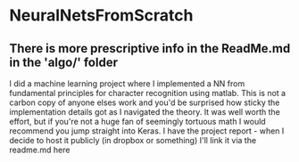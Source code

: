 # NeuralNetsFromScratch

## There is more prescriptive info in the ReadMe.md in the 'algo/' folder
I did a machine learning project where I implemented a NN from fundamental principles for character recognition using matlab. This is not a carbon copy of anyone elses work and you'd be surprised how sticky the implementation details got as I navigated the theory. It was well worth the effort, but if you're not a huge fan of seemingly tortuous math I would recommend you jump straight into Keras. I have the project report - when I decide to host it publicly (in dropbox or something) I'll link it via the readme.md here
